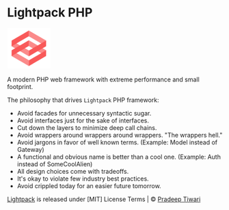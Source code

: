 # Lightpack PHP
<img src="_media/logo.png" style="width: 20%">

<p class="tip">A modern PHP web framework with extreme performance and small footprint.</p>

The philosophy that drives `Lightpack` PHP framework:

* Avoid facades for unnecessary syntactic sugar.
* Avoid interfaces just for the sake of interfaces.
* Cut down the layers to minimize deep call chains.
* Avoid wrappers around wrappers around wrappers. "The wrappers hell."
* Avoid jargons in favor of well known terms. (Example: Model instead of Gateway)
* A functional and obvious name is better than a cool one. (Example: Auth instead of SomeCoolAlien)
* All design choices come with tradeoffs.
* It's okay to violate few industry best practices.
* Avoid crippled today for an easier future tomorrow.

[Lightpack](https://github.com/lightpack/) is released under [MIT] License Terms | &copy; [Pradeep Tiwari](https://github.com/pradeep-tiwari) 
